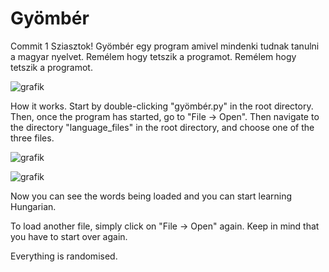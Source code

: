 # Gyömbér
Commit 1
Sziasztok!
Gyömbér egy program amivel mindenki tudnak tanulni a magyar nyelvet. Remélem hogy tetszik a programot. 
Remélem hogy tetszik a programot.

![grafik](https://user-images.githubusercontent.com/1522660/130333956-4f12cca3-9547-4a0e-af7e-15ee9fd02073.png)


How it works.  Start by double-clicking "gyömbér.py"  in the root directory.
Then, once the program has started, go to "File -> Open".
Then navigate to the directory "language_files" in the root directory, and choose one of the three files.

![grafik](https://user-images.githubusercontent.com/1522660/130333979-596986e6-01ff-4890-ae64-f086dbfdb3af.png)

![grafik](https://user-images.githubusercontent.com/1522660/130333995-8e7f06cb-4c83-4468-836e-4fa17d299797.png)


Now you can see the words being loaded and you can start learning Hungarian.

To load another file, simply click on "File -> Open" again.  Keep in mind that you have to start over again.


Everything is randomised.
